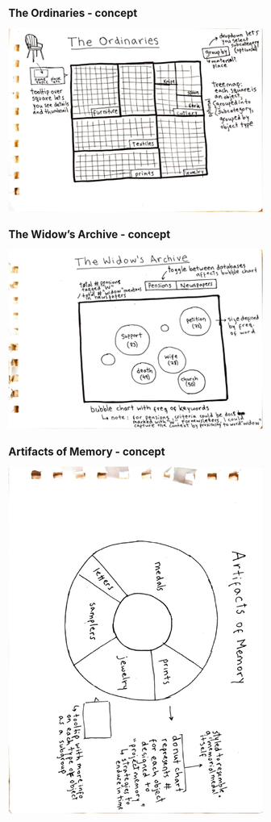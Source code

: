 ## The Ordinaries - concept
![The Ordinaries](./the_ordinaries.jpg)

## The Widow’s Archive - concept
![The Widow’s Archive](./widow_archive.jpg)

## Artifacts of Memory - concept
![Artifacts of Memory](./of_memory.jpg)
